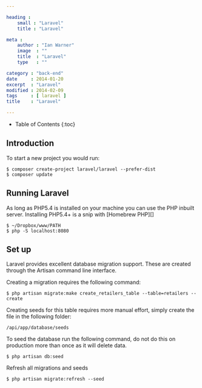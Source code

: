 ```yaml
---

heading :
    small : "Laravel"
    title : "Laravel"

meta :
    author : "Ian Warner"
    image  : ""
    title  : "Laravel"
    type   : ""

category : "back-end"
date     : 2014-01-20
excerpt  : "Laravel"
modified : 2014-02-09
tags     : [ laravel ]
title    : "Laravel"

---
```


* Table of Contents
{:toc}

## Introduction

To start a new project you would run:

    $ composer create-project laravel/laravel --prefer-dist
    $ composer update

## Running Laravel
As long as PHP5.4 is installed on your machine you can use the PHP inbuilt server.
Installing PHP5.4+ is a snip with [Homebrew PHP][]

    $ ~/Dropbox/www/PATH
    $ php -S localhost:8080

## Set up

Laravel provides excellent database migration support. These are created through the
Artisan command line interface.

Creating a migration requires the following command:

    $ php artisan migrate:make create_retailers_table --table=retailers --create

Creating seeds for this table requires more manual effort, simply create the file
in the following folder:

    /api/app/database/seeds

To seed the database run the following command, do not do this on production more
than once as it will delete data.

    $ php artisan db:seed

Refresh all migrations and seeds

    $ php artisan migrate:refresh --seed